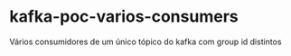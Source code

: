# kafka-poc-varios-consumers
Vários consumidores de um único tópico do kafka com group id distintos
